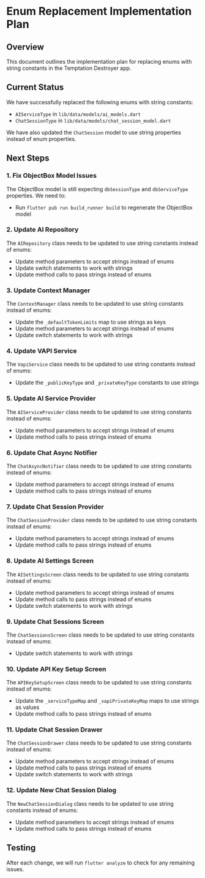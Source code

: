 # Enum Replacement Implementation Plan

## Overview
This document outlines the implementation plan for replacing enums with string constants in the Temptation Destroyer app.

## Current Status
We have successfully replaced the following enums with string constants:
- `AIServiceType` in `lib/data/models/ai_models.dart`
- `ChatSessionType` in `lib/data/models/chat_session_model.dart`

We have also updated the `ChatSession` model to use string properties instead of enum properties.

## Next Steps

### 1. Fix ObjectBox Model Issues
The ObjectBox model is still expecting `dbSessionType` and `dbServiceType` properties. We need to:
- Run `flutter pub run build_runner build` to regenerate the ObjectBox model

### 2. Update AI Repository
The `AIRepository` class needs to be updated to use string constants instead of enums:
- Update method parameters to accept strings instead of enums
- Update switch statements to work with strings
- Update method calls to pass strings instead of enums

### 3. Update Context Manager
The `ContextManager` class needs to be updated to use string constants instead of enums:
- Update the `_defaultTokenLimits` map to use strings as keys
- Update method parameters to accept strings instead of enums
- Update switch statements to work with strings

### 4. Update VAPI Service
The `VapiService` class needs to be updated to use string constants instead of enums:
- Update the `_publicKeyType` and `_privateKeyType` constants to use strings

### 5. Update AI Service Provider
The `AIServiceProvider` class needs to be updated to use string constants instead of enums:
- Update method parameters to accept strings instead of enums
- Update method calls to pass strings instead of enums

### 6. Update Chat Async Notifier
The `ChatAsyncNotifier` class needs to be updated to use string constants instead of enums:
- Update method parameters to accept strings instead of enums
- Update method calls to pass strings instead of enums

### 7. Update Chat Session Provider
The `ChatSessionProvider` class needs to be updated to use string constants instead of enums:
- Update method parameters to accept strings instead of enums
- Update method calls to pass strings instead of enums

### 8. Update AI Settings Screen
The `AISettingsScreen` class needs to be updated to use string constants instead of enums:
- Update method parameters to accept strings instead of enums
- Update method calls to pass strings instead of enums
- Update switch statements to work with strings

### 9. Update Chat Sessions Screen
The `ChatSessionsScreen` class needs to be updated to use string constants instead of enums:
- Update switch statements to work with strings

### 10. Update API Key Setup Screen
The `APIKeySetupScreen` class needs to be updated to use string constants instead of enums:
- Update the `_serviceTypeMap` and `_vapiPrivateKeyMap` maps to use strings as values
- Update method calls to pass strings instead of enums

### 11. Update Chat Session Drawer
The `ChatSessionDrawer` class needs to be updated to use string constants instead of enums:
- Update method parameters to accept strings instead of enums
- Update method calls to pass strings instead of enums
- Update switch statements to work with strings

### 12. Update New Chat Session Dialog
The `NewChatSessionDialog` class needs to be updated to use string constants instead of enums:
- Update method parameters to accept strings instead of enums
- Update method calls to pass strings instead of enums

## Testing
After each change, we will run `flutter analyze` to check for any remaining issues.
